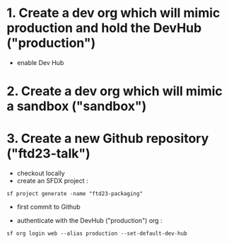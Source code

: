 # 1. Create a dev org which will mimic production and hold the DevHub ("production")

- enable Dev Hub

# 2. Create a dev org which will mimic a sandbox ("sandbox")

# 3. Create a new Github repository ("ftd23-talk")

- checkout locally
- create an SFDX project :

```
sf project generate -name "ftd23-packaging"
```
- first commit to Github

- authenticate with the DevHub ("production") org :
```
sf org login web --alias production --set-default-dev-hub
```
